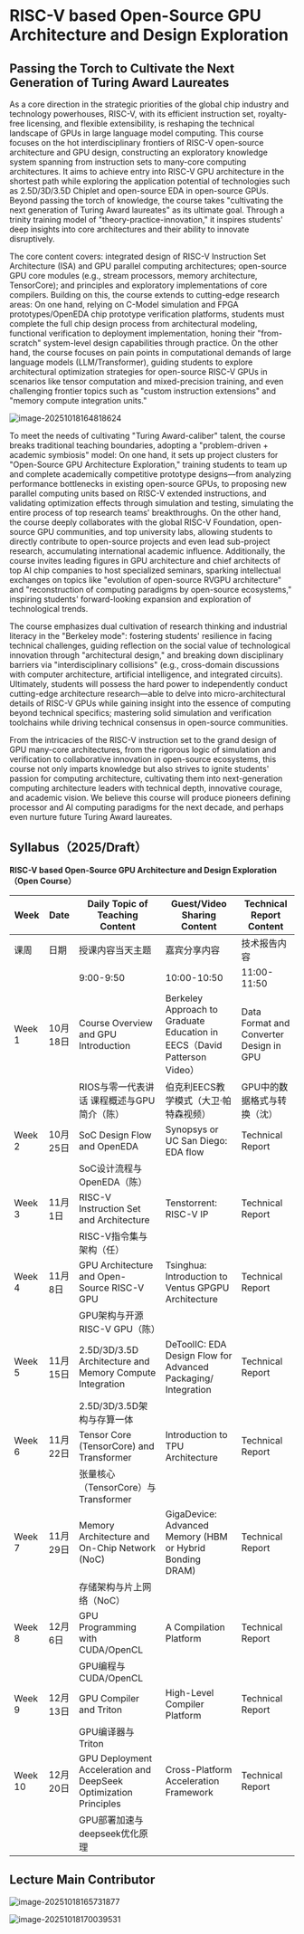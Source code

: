# **RISC-V** **based Open-Source GPU Architecture and Design Exploration**



## Passing the Torch to Cultivate the Next Generation of Turing Award Laureates  

As a core direction in the strategic priorities of the global chip industry and technology powerhouses, RISC-V, with its efficient instruction set, royalty-free licensing, and flexible extensibility, is reshaping the technical landscape of GPUs in large language model computing. This course focuses on the hot interdisciplinary frontiers of RISC-V open-source architecture and GPU design, constructing an exploratory knowledge system spanning from instruction sets to many-core computing architectures. It aims to achieve entry into RISC-V GPU architecture in the shortest path while exploring the application potential of technologies such as 2.5D/3D/3.5D Chiplet and open-source EDA in open-source GPUs. Beyond passing the torch of knowledge, the course takes "cultivating the next generation of Turing Award laureates" as its ultimate goal. Through a trinity training model of "theory-practice-innovation," it inspires students' deep insights into core architectures and their ability to innovate disruptively.  

The core content covers: integrated design of RISC-V Instruction Set Architecture (ISA) and GPU parallel computing architectures; open-source GPU core modules (e.g., stream processors, memory architecture, TensorCore); and principles and exploratory implementations of core compilers. Building on this, the course extends to cutting-edge research areas: On one hand, relying on C-Model simulation and FPGA prototypes/OpenEDA chip prototype verification platforms, students must complete the full chip design process from architectural modeling, functional verification to deployment implementation, honing their "from-scratch" system-level design capabilities through practice. On the other hand, the course focuses on pain points in computational demands of large language models (LLM/Transformer), guiding students to explore architectural optimization strategies for open-source RISC-V GPUs in scenarios like tensor computation and mixed-precision training, and even challenging frontier topics such as "custom instruction extensions" and "memory compute integration units."  

![image-20251018164818624](https://raw.githubusercontent.com/chenweiphd/typopic/master/image-20251018164818624.png)

To meet the needs of cultivating "Turing Award-caliber" talent, the course breaks traditional teaching boundaries, adopting a "problem-driven + academic symbiosis" model: On one hand, it sets up project clusters for "Open-Source GPU Architecture Exploration," training students to team up and complete academically competitive prototype designs—from analyzing performance bottlenecks in existing open-source GPUs, to proposing new parallel computing units based on RISC-V extended instructions, and validating optimization effects through simulation and testing, simulating the entire process of top research teams' breakthroughs. On the other hand, the course deeply collaborates with the global RISC-V Foundation, open-source GPU communities, and top university labs, allowing students to directly contribute to open-source projects and even lead sub-project research, accumulating international academic influence. Additionally, the course invites leading figures in GPU architecture and chief architects of top AI chip companies to host specialized seminars, sparking intellectual exchanges on topics like "evolution of open-source RVGPU architecture" and "reconstruction of computing paradigms by open-source ecosystems," inspiring students' forward-looking expansion and exploration of technological trends.  

The course emphasizes dual cultivation of research thinking and industrial literacy in the "Berkeley mode": fostering students' resilience in facing technical challenges, guiding reflection on the social value of technological innovation through "architectural design," and breaking down disciplinary barriers via "interdisciplinary collisions" (e.g., cross-domain discussions with computer architecture, artificial intelligence, and integrated circuits). Ultimately, students will possess the hard power to independently conduct cutting-edge architecture research—able to delve into micro-architectural details of RISC-V GPUs while gaining insight into the essence of computing beyond technical specifics; mastering solid simulation and verification toolchains while driving technical consensus in open-source communities.  

From the intricacies of the RISC-V instruction set to the grand design of GPU many-core architectures, from the rigorous logic of simulation and verification to collaborative innovation in open-source ecosystems, this course not only imparts knowledge but also strives to ignite students' passion for computing architecture, cultivating them into next-generation computing architecture leaders with technical depth, innovative courage, and academic vision. We believe this course will produce pioneers defining processor and AI computing paradigms for the next decade, and perhaps even nurture future Turing Award laureates.



## Syllabus（2025/Draft）



**RISC-V based Open-Source GPU Architecture and Design Exploration（Open Course）**

| Week    | Date     | Daily Topic of Teaching Content                              | Guest/Video Sharing Content                                  | Technical Report Content                |
| ------- | -------- | ------------------------------------------------------------ | ------------------------------------------------------------ | --------------------------------------- |
| 课周    | 日期     | 授课内容当天主题                                             | 嘉宾分享内容                                                 | 技术报告内容                            |
|         |          | 9:00-9:50                                                    | 10:00-10:50                                                  | 11:00-11:50                             |
| Week 1  | 10月18日 | Course Overview and GPU Introduction                         | Berkeley Approach to Graduate Education in EECS（David Patterson Video） | Data Format and Converter Design in GPU |
|         |          | RIOS与零一代表讲话 课程概述与GPU简介（陈）                   | 伯克利EECS教学模式（大卫·帕特森视频）                        | GPU中的数据格式与转换（沈）             |
| Week 2  | 10月25日 | SoC Design Flow and OpenEDA                                  | Synopsys or UC San Diego: EDA flow                           | Technical Report                        |
|         |          | SoC设计流程与OpenEDA（陈）                                   |                                                              |                                         |
| Week 3  | 11月1日  | RISC-V Instruction Set and Architecture                      | Tenstorrent: RISC-V IP                                       | Technical Report                        |
|         |          | RISC-V指令集与架构（任）                                     |                                                              |                                         |
| Week 4  | 11月8日  | GPU Architecture and Open-Source RISC-V GPU                  | Tsinghua: Introduction to Ventus GPGPU Architecture          | Technical Report                        |
|         |          | GPU架构与开源RISC-V GPU（陈）                                |                                                              |                                         |
| Week 5  | 11月15日 | 2.5D/3D/3.5D Architecture and Memory Compute Integration     | DeToolIC: EDA Design Flow for Advanced Packaging/ Integration | Technical Report                        |
|         |          | 2.5D/3D/3.5D架构与存算一体                                   |                                                              |                                         |
| Week 6  | 11月22日 | Tensor Core (TensorCore) and Transformer                     | Introduction to TPU Architecture                             | Technical Report                        |
|         |          | 张量核心（TensorCore）与Transformer                          |                                                              |                                         |
| Week 7  | 11月29日 | Memory Architecture and On-Chip Network (NoC)                | GigaDevice: Advanced Memory (HBM or Hybrid Bonding DRAM)     | Technical Report                        |
|         |          | 存储架构与片上网络（NoC）                                    |                                                              |                                         |
| Week 8  | 12月6日  | GPU Programming with CUDA/OpenCL                             | A Compilation Platform                                       | Technical Report                        |
|         |          | GPU编程与CUDA/OpenCL                                         |                                                              |                                         |
| Week 9  | 12月13日 | GPU Compiler and Triton                                      | High-Level Compiler Platform                                 | Technical Report                        |
|         |          | GPU编译器与Triton                                            |                                                              |                                         |
| Week 10 | 12月20日 | GPU Deployment Acceleration and DeepSeek Optimization Principles | Cross-Platform Acceleration Framework                        | Technical Report                        |
|         |          | GPU部署加速与deepseek优化原理                                |                                                              |                                         |



## Lecture Main Contributor

![image-20251018165731877](https://raw.githubusercontent.com/chenweiphd/typopic/master/image-20251018165731877.png)

![image-20251018170039531](https://raw.githubusercontent.com/chenweiphd/typopic/master/image-20251018170039531.png)